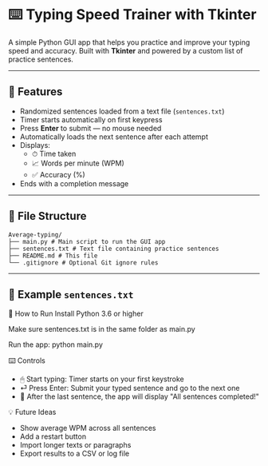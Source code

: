 # ⌨️ Typing Speed Trainer with Tkinter

A simple Python GUI app that helps you practice and improve your typing speed and accuracy. Built with **Tkinter** and powered by a custom list of practice sentences.

---

## 🧠 Features

- Randomized sentences loaded from a text file (`sentences.txt`)
- Timer starts automatically on first keypress
- Press **Enter** to submit — no mouse needed
- Automatically loads the next sentence after each attempt
- Displays:
  - ⏱ Time taken
  - 📈 Words per minute (WPM)
  - ✅ Accuracy (%)
- Ends with a completion message

---

## 📁 File Structure
```
Average-typing/
├── main.py # Main script to run the GUI app
├── sentences.txt # Text file containing practice sentences
├── README.md # This file
└── .gitignore # Optional Git ignore rules
```

---

## 📜 Example `sentences.txt`

🚀 How to Run
Install Python 3.6 or higher

Make sure sentences.txt is in the same folder as main.py

Run the app:
python main.py

⌨️ Controls
- 🖱 Start typing: Timer starts on your first keystroke
- ⏎ Press Enter: Submit your typed sentence and go to the next one
- 🏁 After the last sentence, the app will display "All sentences completed!"

💡 Future Ideas
- Show average WPM across all sentences
- Add a restart button
- Import longer texts or paragraphs
- Export results to a CSV or log file
